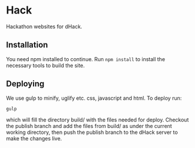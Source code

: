 Hack
====
Hackathon websites for dHack.


Installation
------------
You need npm installed to continue.
Run `npm install` to install the necessary tools to build the site.


Deploying
---------
We use gulp to minify, uglify etc. css, javascript and html.
To deploy run:

	gulp

which will fill the directory build/ with the files needed for deploy.
Checkout the publish branch and add the files from build/ as under the
current working directory, then push the publish branch to the dHack server
to make the changes live.
